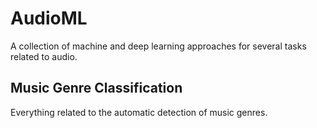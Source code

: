 # AudioML

A collection of machine and deep learning approaches for several tasks related to audio.

## Music Genre Classification

Everything related to the automatic detection of music genres.
